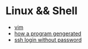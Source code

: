 # Linux && Shell

- [vim](vim.md)
- [how a program gengerated](how_a_program_gengerate.md)
- [ssh login without password](ssh_login_without_password.md)